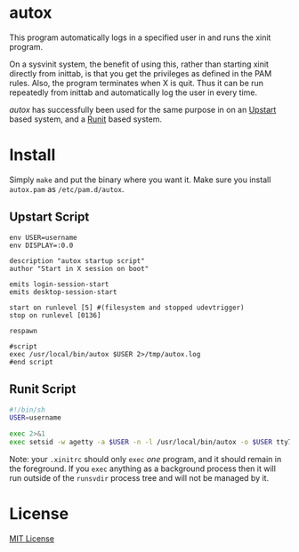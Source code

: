 # autox

This program automatically logs in a specified user in and runs the xinit
program.

On a sysvinit system, the benefit of using this, rather than starting xinit
directly from inittab, is that you get the privileges as defined in the PAM
rules. Also, the program terminates when X is quit. Thus it can be run
repeatedly from inittab and automatically log the user in every time.

*autox* has successfully been used for the same purpose in on an 
[Upstart][upstart] based system, and a [Runit][runit] based system.

[upstart]: http://upstart.ubuntu.com/
[runit]: http://smarden.org/runit/

# Install

Simply `make` and put the binary where you want it. Make sure you install
`autox.pam` as `/etc/pam.d/autox`.

## Upstart Script

```
env USER=username
env DISPLAY=:0.0

description "autox startup script"
author "Start in X session on boot"

emits login-session-start
emits desktop-session-start

start on runlevel [5] #(filesystem and stopped udevtrigger)
stop on runlevel [0136]

respawn

#script
exec /usr/local/bin/autox $USER 2>/tmp/autox.log
#end script
```

## Runit Script

```bash
#!/bin/sh
USER=username

exec 2>&1
exec setsid -w agetty -a $USER -n -l /usr/local/bin/autox -o $USER tty7 38400 linux
```

Note: your `.xinitrc` should only `exec` *one* program, and it should remain
in the foreground. If you `exec` anything as a background process then it will
run outside of the `runsvdir` process tree and will not be managed by it.

# License

[MIT License](http://jsumners.mit-license.org/)
